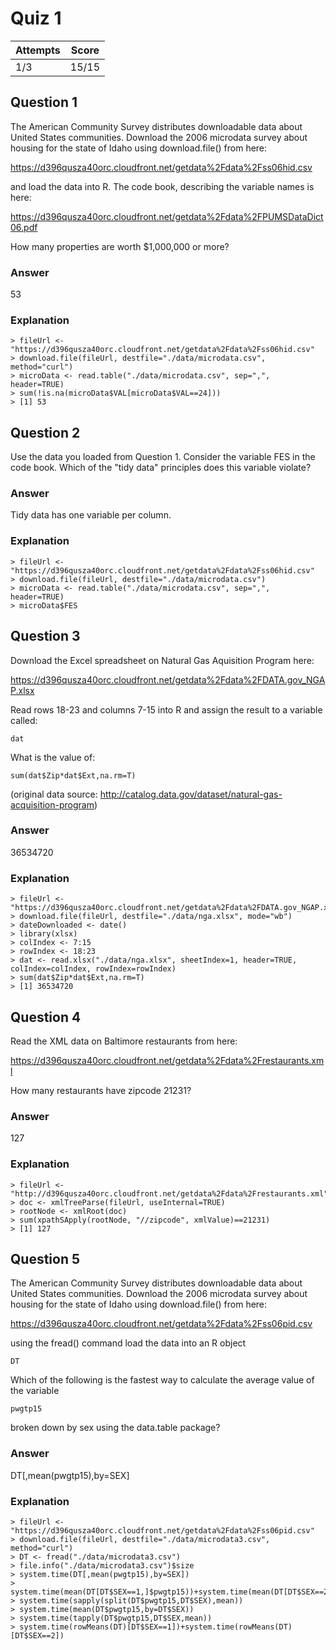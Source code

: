Quiz 1
======

|Attempts|Score|
|--------|-----|
|     1/3|15/15|


Question 1
----------
The American Community Survey distributes downloadable data about United States communities. Download the 2006 microdata survey about housing for the state of Idaho using download.file() from here: 

https://d396qusza40orc.cloudfront.net/getdata%2Fdata%2Fss06hid.csv 

and load the data into R. The code book, describing the variable names is here: 

https://d396qusza40orc.cloudfront.net/getdata%2Fdata%2FPUMSDataDict06.pdf

How many properties are worth $1,000,000 or more?

### Answer
53

### Explanation

    > fileUrl <- "https://d396qusza40orc.cloudfront.net/getdata%2Fdata%2Fss06hid.csv"
    > download.file(fileUrl, destfile="./data/microdata.csv", method="curl")
    > microData <- read.table("./data/microdata.csv", sep=",", header=TRUE)
    > sum(!is.na(microData$VAL[microData$VAL==24]))
    > [1] 53
    
    
Question 2
----------
Use the data you loaded from Question 1. Consider the variable FES in the code book. Which of the "tidy data" principles does this variable violate?

### Answer
Tidy data has one variable per column.

### Explanation

    > fileUrl <- "https://d396qusza40orc.cloudfront.net/getdata%2Fdata%2Fss06hid.csv"
    > download.file(fileUrl, destfile="./data/microdata.csv")
    > microData <- read.table("./data/microdata.csv", sep=",", header=TRUE)
    > microData$FES
    
    
Question 3
----------
Download the Excel spreadsheet on Natural Gas Aquisition Program here: 

https://d396qusza40orc.cloudfront.net/getdata%2Fdata%2FDATA.gov_NGAP.xlsx

Read rows 18-23 and columns 7-15 into R and assign the result to a variable called:

    dat
    
What is the value of:

    sum(dat$Zip*dat$Ext,na.rm=T)
    
(original data source: http://catalog.data.gov/dataset/natural-gas-acquisition-program)
    
### Answer
36534720

### Explanation

    > fileUrl <- "https://d396qusza40orc.cloudfront.net/getdata%2Fdata%2FDATA.gov_NGAP.xlsx"
    > download.file(fileUrl, destfile="./data/nga.xlsx", mode="wb")
    > dateDownloaded <- date()
    > library(xlsx)
    > colIndex <- 7:15
    > rowIndex <- 18:23
    > dat <- read.xlsx("./data/nga.xlsx", sheetIndex=1, header=TRUE, colIndex=colIndex, rowIndex=rowIndex)
    > sum(dat$Zip*dat$Ext,na.rm=T)
    > [1] 36534720
    

Question 4
----------
Read the XML data on Baltimore restaurants from here: 

https://d396qusza40orc.cloudfront.net/getdata%2Fdata%2Frestaurants.xml 

How many restaurants have zipcode 21231?

### Answer
127

### Explanation

    > fileUrl <- "http://d396qusza40orc.cloudfront.net/getdata%2Fdata%2Frestaurants.xml"
    > doc <- xmlTreeParse(fileUrl, useInternal=TRUE)
    > rootNode <- xmlRoot(doc)
    > sum(xpathSApply(rootNode, "//zipcode", xmlValue)==21231)
    > [1] 127
    

Question 5
----------
The American Community Survey distributes downloadable data about United States communities. Download the 2006 microdata survey about housing for the state of Idaho using download.file() from here: 

https://d396qusza40orc.cloudfront.net/getdata%2Fdata%2Fss06pid.csv 

using the fread() command load the data into an R object

    DT
    
Which of the following is the fastest way to calculate the average value of the variable

    pwgtp15
    
broken down by sex using the data.table package?

### Answer
DT[,mean(pwgtp15),by=SEX]

### Explanation

    > fileUrl <- "https://d396qusza40orc.cloudfront.net/getdata%2Fdata%2Fss06pid.csv"
    > download.file(fileUrl, destfile="./data/microdata3.csv", method="curl")
    > DT <- fread("./data/microdata3.csv")
    > file.info("./data/microdata3.csv")$size
    > system.time(DT[,mean(pwgtp15),by=SEX])
    > system.time(mean(DT[DT$SEX==1,]$pwgtp15))+system.time(mean(DT[DT$SEX==2,]$pwgtp15))
    > system.time(sapply(split(DT$pwgtp15,DT$SEX),mean))
    > system.time(mean(DT$pwgtp15,by=DT$SEX))
    > system.time(tapply(DT$pwgtp15,DT$SEX,mean))
    > system.time(rowMeans(DT)[DT$SEX==1])+system.time(rowMeans(DT)[DT$SEX==2])

